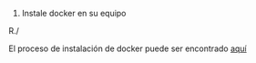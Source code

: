 1. Instale docker en su equipo

R./

El proceso de instalación de docker puede ser encontrado [aquí](https://docs.docker.com/desktop/install/mac-install/)